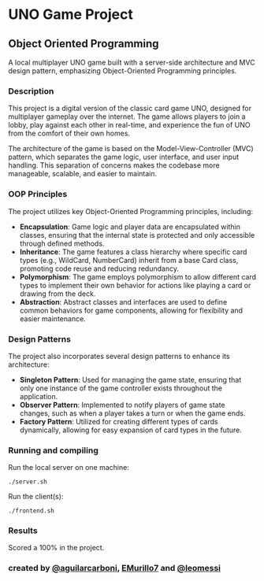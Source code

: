 # UNO Game Project

## Object Oriented Programming
A local multiplayer UNO game built with a server-side architecture and MVC design pattern, emphasizing Object-Oriented Programming principles.

### Description 
This project is a digital version of the classic card game UNO, designed for multiplayer gameplay over the internet. The game allows players to join a lobby, play against each other in real-time, and experience the fun of UNO from the comfort of their own homes. 

The architecture of the game is based on the Model-View-Controller (MVC) pattern, which separates the game logic, user interface, and user input handling. This separation of concerns makes the codebase more manageable, scalable, and easier to maintain.

### OOP Principles
The project utilizes key Object-Oriented Programming principles, including:

- **Encapsulation**: Game logic and player data are encapsulated within classes, ensuring that the internal state is protected and only accessible through defined methods.
- **Inheritance**: The game features a class hierarchy where specific card types (e.g., WildCard, NumberCard) inherit from a base Card class, promoting code reuse and reducing redundancy.
- **Polymorphism**: The game employs polymorphism to allow different card types to implement their own behavior for actions like playing a card or drawing from the deck.
- **Abstraction**: Abstract classes and interfaces are used to define common behaviors for game components, allowing for flexibility and easier maintenance.

### Design Patterns
The project also incorporates several design patterns to enhance its architecture:

- **Singleton Pattern**: Used for managing the game state, ensuring that only one instance of the game controller exists throughout the application.
- **Observer Pattern**: Implemented to notify players of game state changes, such as when a player takes a turn or when the game ends.
- **Factory Pattern**: Utilized for creating different types of cards dynamically, allowing for easy expansion of card types in the future.

### Running and compiling
Run the local server on one machine:
```
./server.sh
```

Run the client(s):
```
./frontend.sh
```


### Results 
Scored a 100% in the project.

### created by [@aguilarcarboni](https://github.com/aguilarcarboni/), [EMurillo7](https://github.com/EMurillo7) and [@leomessi](https://github.com/leomessi)
